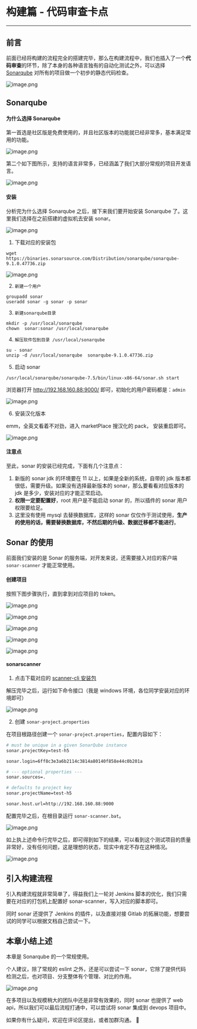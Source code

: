 
# 构建篇 - 代码审查卡点
---

## 前言

前面已经将构建的流程完全的搭建完毕，那么在构建流程中，我们也插入了一个**代码审查**的环节，除了本身的各种语言独有的自动化测试之外，可以选择 [Sonarqube](/) 对所有的项目做一个初步的静态代码检查。

![image.png](https://p3-juejin.byteimg.com/tos-cn-i-k3u1fbpfcp/2950dfa786e1473a8e6b1d45559e08bd~tplv-k3u1fbpfcp-watermark.image?)

## Sonarqube

#### 为什么选择 Sonarqube

第一首选是社区版是免费使用的，并且社区版本的功能就已经非常多，基本满足常用的功能。

![image.png](https://p1-juejin.byteimg.com/tos-cn-i-k3u1fbpfcp/431e4c1aac6641a5bc81d2cc0acf71c1~tplv-k3u1fbpfcp-watermark.image?)

第二个如下图所示，支持的语言非常多，已经涵盖了我们大部分常规的项目开发语言。

![image.png](https://p3-juejin.byteimg.com/tos-cn-i-k3u1fbpfcp/4b746c09226240328fcfb06bad1f42ac~tplv-k3u1fbpfcp-watermark.image?)

#### 安装

分析完为什么选择 Sonarqube 之后，接下来我们要开始安装 Sonarqube 了。这里我们选择在之前搭建的虚拟机去安装 sonar。

![image.png](https://p6-juejin.byteimg.com/tos-cn-i-k3u1fbpfcp/a3ef9cfd40b74294abebb670e66de333~tplv-k3u1fbpfcp-watermark.image?)

1.  下载对应的安装包

`wget https://binaries.sonarsource.com/Distribution/sonarqube/sonarqube-9.1.0.47736.zip`

![image.png](https://p3-juejin.byteimg.com/tos-cn-i-k3u1fbpfcp/4d74d212f1204399a481cf0cc2112ed2~tplv-k3u1fbpfcp-watermark.image?)

 2.     新建一个用户

```
groupadd sonar
useradd sonar -g sonar -p sonar
```

 3.     新建sonarqube目录

```
mkdir -p /usr/local/sonarqube
chown  sonar:sonar /usr/local/sonarqube
```

 4.     解压软件包到目录 /usr/local/sonarqube

```
su - sonar
unzip -d /usr/local/sonarqube  sonarqube-9.1.0.47736.zip
```

5.  启动 sonar

`/usr/local/sonarqube/sonarqube-7.5/bin/linux-x86-64/sonar.sh start`

浏览器打开 <http://192.168.160.88:9000/> 即可，初始化的用户密码都是：`admin`

![image.png](https://p1-juejin.byteimg.com/tos-cn-i-k3u1fbpfcp/2ee8273d7d1f43ac97ab31d3ef0c6108~tplv-k3u1fbpfcp-watermark.image?)

6.  安装汉化版本

emm，全英文看着不对劲，进入 marketPlace 搜汉化的 pack， 安装重启即可。

![image.png](https://p6-juejin.byteimg.com/tos-cn-i-k3u1fbpfcp/49a6ef400d15464785741557a45a0384~tplv-k3u1fbpfcp-watermark.image?)

#### 注意点

至此，sonar 的安装已经完成，下面有几个注意点：

1.  新版的 sonar jdk 的环境要在 11 以上，如果是全新的系统，自带的 jdk 版本都很低，需要升级。如果没有选择最新版本的 sonar，那么要看看对应版本的 jdk 是多少，安装对应的才能正常启动。
2.  **权限一定要配置好**，root 用户是不能启动 sonar 的，所以插件的 sonar 用户权限要给足。
3.  这里没有使用 mysql 去替换数据库，这样的 sonar 仅仅作于测试使用，**生产的使用的话，需要替换数据库，不然后期的升级、数据迁移都不能进行**。

## Sonar 的使用

前面我们安装的是 Sonar 的服务端，对开发来说，还需要接入对应的客户端 `sonar-scanner` 才能正常使用。

#### 创建项目

按照下图步骤执行，直到拿到对应项目的 token。

![image.png](https://p3-juejin.byteimg.com/tos-cn-i-k3u1fbpfcp/b92a95940ac94c24b0c9c0961f964420~tplv-k3u1fbpfcp-watermark.image?)

![image.png](https://p1-juejin.byteimg.com/tos-cn-i-k3u1fbpfcp/a3b67fd151424ef5b23109e96f52e006~tplv-k3u1fbpfcp-watermark.image?)

![image.png](https://p1-juejin.byteimg.com/tos-cn-i-k3u1fbpfcp/4f5fb3445f624e04ab2e7ea062244bfb~tplv-k3u1fbpfcp-watermark.image?)

![image.png](https://p1-juejin.byteimg.com/tos-cn-i-k3u1fbpfcp/3c0ac67874c04012a6fd6909dab54e27~tplv-k3u1fbpfcp-watermark.image?)

![image.png](https://p1-juejin.byteimg.com/tos-cn-i-k3u1fbpfcp/b2a5618d949b4438b1f16e5b70958403~tplv-k3u1fbpfcp-watermark.image?)

#### sonarscanner

1.  点击下载对应的 [scanner-cli 安装包](https://docs.sonarqube.org/latest/analysis/scan/sonarscanner/)

解压完毕之后，运行如下命令接口（我是 windows 环境，各位同学安装对应的环境即可）

![image.png](https://p1-juejin.byteimg.com/tos-cn-i-k3u1fbpfcp/b5133e3d60df48c99e5a2d828b141b4f~tplv-k3u1fbpfcp-watermark.image?)

2.  创建 `sonar-project.properties`

在项目根路径创建一个 `sonar-project.properties`，配置内容如下：

```sh
# must be unique in a given SonarQube instance
sonar.projectKey=test-h5

sonar.login=6ff8c3e3a6b2114c3814a80140f858e44c0b201a

# --- optional properties ---
sonar.sources=.

# defaults to project key
sonar.projectName=test-h5

sonar.host.url=http://192.168.160.88:9000
```

配置完毕之后，在根目录运行 `sonar-scanner.bat`。

![image.png](https://p9-juejin.byteimg.com/tos-cn-i-k3u1fbpfcp/ec32b825bf9d42ad8635a9cc703e35fc~tplv-k3u1fbpfcp-watermark.image?)

如上执上述命令行完毕之后，即可得到如下的结果，可以看到这个测试项目的质量非常好，没有任何问题，这是理想的状态，现实中肯定不存在这种情况。

![image.png](https://p9-juejin.byteimg.com/tos-cn-i-k3u1fbpfcp/865207010b0749df86978c2fb1c494c2~tplv-k3u1fbpfcp-watermark.image?)

## 引入构建流程

引入构建流程就非常简单了，得益我们上一轮对 Jenkins 脚本的优化，我们只需要在对应的打包机上配置好 sonar-scanner，写入对应的脚本即可。

同时 sonar 还提供了 Jenkins 的插件，以及直接对接 Gitlab 的拓展功能，想要尝试的同学可以根据文档自己尝试一下。

## 本章小结上述

本章是 Sonarqube 的一个常规使用。

个人建议，除了常规的 eslint 之外，还是可以尝试一下 sonar，它除了提供代码检测之后，也对项目、分支整体有个管理、对比的作用。

![image.png](https://p1-juejin.byteimg.com/tos-cn-i-k3u1fbpfcp/49f2d8920529465b894fa459fcafc14d~tplv-k3u1fbpfcp-watermark.image?)

在多项目以及规模稍大的团队中还是非常有效果的，同时 sonar 也提供了 web api，所以我们可以最后流程打通中，可以尝试将 sonar 集成到 devops 项目中。

如果你有什么疑问，欢迎在评论区提出，或者加群沟通。 👏
    